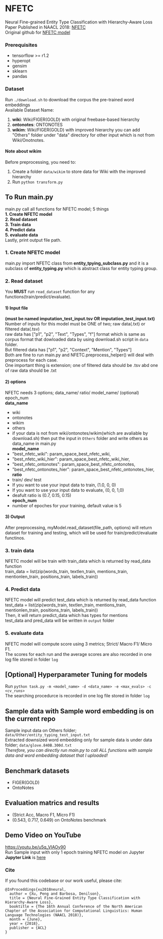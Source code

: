 # NFETC
Neural Fine-grained Entity Type Classification with Hierarchy-Aware Loss<br>
Paper Published in NAACL 2018: [NFETC](https://arxiv.org/abs/1803.03378)<br>
Original github for [NFETC model](https://github.com/billy-inn/NFETC)<br>

### Prerequisites
- tensorflow >= r1.2
- hyperopt
- gensim
- sklearn
- pandas

### Dataset
Run `./download.sh` to download the corpus the pre-trained word embeddings<br>
Available Dataset Name:<br>
  1) **wiki**: Wiki/FIGER(GOLD) with original freebase-based hierarchy
  2) **ontonotes**: ONTONOTES
  3) **wikim**: Wiki/FIGER(GOLD) with improved hierarchy
you can add "Others" folder under "data" directory for other input which is not from Wiki/Onotnotes.<br>

#### Note about wikim
Before preprocessing, you need to:<br>
1. Create a folder `data/wikim` to store data for Wiki with the improved hierarchy<br>
2. Run `python transform.py`<br>


## To Run main.py
main.py call all functions for NFETC model; 5 things<br>
**1. Create NFETC model**<br>
**2. Read dataset**<br>
**3. Train data**<br>
**4. Predict data**<br>
**5. evaluate data**<br>
Lastly, print output file path.

### 1. Create NFETC model
main.py import NFETC class from **entity_tpying_subclass.py** and it is a subclass of **entity_typing.py** which is abstract class for entity typing group.

### 2. Read dataset
You **MUST** run `read_dataset` function for any functions(train/predict/evaluate).<br>
#### 1) Input file
**(must be named imputation_test_input.tsv OR imputation_test_input.txt)**<br>
Number of inputs for this model must be ONE of two;  raw data(.txt) or filtered data(.tsv)<br>
raw data has ["p1", "p2", "Text", "Types", "f"] format which is same as corpus format that dowloaded data by using  download.sh script in `data` folder.<br>
But filtered data has ["p1", "p2", "Context", "Mention", "Types"]<br>
Both are fine to run main.py and NFETC.preprocess_helper() will deal with preprocess for each case. <br>
One important thing is extension; one of filtered data should be .tsv abd one of raw data should be .txt<br>
#### 2) options
NFETC needs 3 options; data_name/ ratio/ model_name/ (optional) epoch_num<br>
**data_name**<br>
- wiki<br>
- ontonotes<br>
- wikim<br>
- others<br>
- if your data is not from wiki/ontonotes/wikim(which are avaliable by download.sh) then put the input in `Others` folder and write others as data_name in main.py<br>
**model_name**<br>
- "best_nfetc_wiki": param_space_best_nfetc_wiki,<br>
- "best_nfetc_wiki_hier": param_space_best_nfetc_wiki_hier,<br>
- "best_nfetc_ontonotes": param_space_best_nfetc_ontonotes,<br>
- "best_nfetc_ontonotes_hier": param_space_best_nfetc_ontonotes_hier,<br>
**ratio**<br>
- train/ dev/ test<br>
- If you want to use your input data to train, (1.0, 0, 0)<br>
- If you want to use your input data to evaluate, (0, 0, 1,0)<br>
- deafult ratio is (0.7, 0.15, 0.15)<br>
**epoch_num**<br>
- number of epoches for your training, default value is 5<br>

#### 3) Output
After preprocessing, myModel.read_dataset(file_path, options) will return dataset for training and testing, which will be used for train/predict/evaluate functinos.<br>

### 3. train data
NFETC model will be train with train_data which is returned by read_data function<br>
train_data = list(zip(words_train, textlen_train, mentions_train, mentionlen_train, positions_train, labels_train))<br>

### 4. Predict data
NFETC model will predict test_data which is returned by read_data function<br>
test_data = list(zip(words_train, textlen_train, mentions_train, mentionlen_train, positions_train, labels_train))<br>
Then, it will return predict_data which has types for mentions<br>
test_data and pred_data will be written in `output` folder<br>

### 5. evaluate data
NFETC model will compute score using 3 metrics; Strict/ Macro F1/ Micro F1.<br>
The scores for each run and the average scores are also recorded in one log file stored in folder `log`<br>

## [Optional] Hyperparameter Tuning for models 
Run `python task.py -m <model_name> -d <data_name> -e <max_evals> -c <cv_runs>`<br>
The searching procedurce is recorded in one log file stored in folder `log`<br>


## Sample data with Sample word embedding is on the current repo
Sample input data on Others folder; `data/Other/entity_typing_test_input.txt`<br>
Extracted downsized word embedding only for sample data is under data folder; `data/glove.840B.300d.txt`<br>
*Therefore, you can directly run main.py to call ALL functions with sample data and word embedding dataset that I uploaded!*<br>

## Benchmark datasets
- FIGER(GOLD)
- OntoNotes

## Evaluation matrics and results
- (Strict Acc, Macro F1, Micro F1)
- (0.543, 0.717, 0.649) on OntoNotes benchmark

## Demo Video on YouTube
https://youtu.be/u5q_VIAOy90 <br>
Run Sample input with only 1 epoch training NFETC model on Jupyter<br>
**Jupyter Link** is [here](https://github.com/easy1one/ditk/blob/develop/entity_linkage/typing/nfetc/main_ver.ipynb) <br>


### Cite
If you found this codebase or our work useful, please cite:
```
@InProceddings{xu2018neural,
  author = {Xu, Peng and Barbosa, Denilson},
  title = {Neural Fine-Grained Entity Type Classification with Hierarchy-Aware Loss},
  booktitle = {The 16th Annual Conference of the North American Chapter of the Association for Computational Linguistics: Human Language Technologies (NAACL 2018)},
  month = {June},
  year = {2018},
  publisher = {ACL}
}
```
